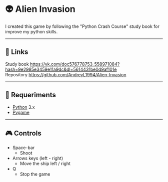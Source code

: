 # :alien: Alien Invasion  
I created this game by following the "Python Crash Course" study book for improve my python skills. 
____
## :link: Links  
Study book https://vk.com/doc576778753_558971084?hash=9e2985e3459e11a9dc&dl=5614431be0d9af101e  
Repository https://github.com/AndreyL1994/Alien-Invasion 
____
## 🔧 Requeriments
- [Python](https://www.python.org/) 3.x
- [Pygame](https://www.pygame.org/)
____
## :video_game: Controls
- Space-bar
  - Shoot
- Arrows keys (left - right)
  - Move the ship left / right
- Q  
  - Stop the game 

